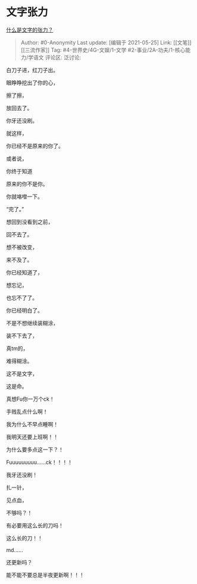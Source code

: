 # 文字张力
[什么是文字的张力？](https://www.zhihu.com/question/20815158/answer/1344519035)

> Author: #0-Anonymity
> Last update: [编辑于 2021-05-25]
> Link: [[文笔]] [[三流作家]]
> Tag: #4-世界史/4G-文娱/1-文学 #2-事业/2A-功夫/1-核心能力/学语文
> 评论区:
> 泛讨论:

白刀子进，红刀子出。

眼睁睁挖出了你的心，

擦了擦，

放回去了。

你牙还没刷。

就这样，

你已经不是原来的你了。

或者说，

你终于知道

原来的你不是你。

你就咯噔一下。

“完了。”

想回到没看到之前，

回不去了。

想不被改变，

来不及了。

你已经知道了，

想忘记，

也忘不了了。

你已经明白了。

不是不想继续装糊涂，

装不下去了，

真tm的，

难得糊涂。

这不是文字，

这是命。

真想Fu你一万个ck！

手贱乱点什么啊！

我为什么不早点睡啊！

我明天还要上班啊！！

为什么要多点这一下？！

Fuuuuuuuuu……ck！！！！

我牙还没刷！

扎一针，

见点血，

不够吗？！

有必要用这么长的刀吗！

这么长的刀！！

md……

还更新吗？

能不能不要总是半夜更新啊！！！
